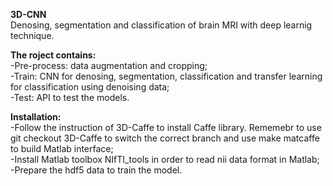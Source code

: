 **3D-CNN**\
Denosing, segmentation and classification of brain MRI with deep learnig technique.

**The roject contains:**\
-Pre-process: data augmentation and cropping;\
-Train: CNN for denosing, segmentation, classification and transfer learning for classification using denoising data;\
-Test: API to test the models.

**Installation:**\
-Follow the instruction of 3D-Caffe to install Caffe library. Rememebr to use git checkout 3D-Caffe to switch the correct branch and use make matcaffe to build Matlab interface;\
-Install Matlab toolbox NIfTI_tools in order to read nii data format in Matlab;\
-Prepare the hdf5 data to train the model.
